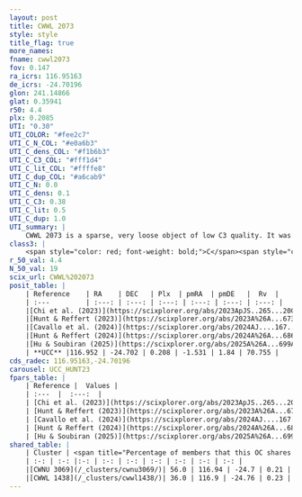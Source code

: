 ```yaml
---
layout: post
title: CWWL 2073
style: style
title_flag: true
more_names: 
fname: cwwl2073
fov: 0.147
ra_icrs: 116.95163
de_icrs: -24.70196
glon: 241.14866
glat: 0.35941
r50: 4.4
plx: 0.2085
UTI: "0.30"
UTI_COLOR: "#fee2c7"
UTI_C_N_COL: "#e0a6b3"
UTI_C_dens_COL: "#f1b6b3"
UTI_C_C3_COL: "#fff1d4"
UTI_C_lit_COL: "#ffffe8"
UTI_C_dup_COL: "#a6cab9"
UTI_C_N: 0.0
UTI_C_dens: 0.1
UTI_C_C3: 0.38
UTI_C_lit: 0.5
UTI_C_dup: 1.0
UTI_summary: |
    CWWL 2073 is a sparse, very loose object of low C3 quality. It was recently reported but it is moderately studied in the literature.<br><br>This object shares a moderate percentage of members with at least one entry reported in the same catalogue.<br><br><span style="color: #99180f; font-weight: bold;">Warning: </span>contains less than 25 stars with <i>P>0.5</i> estimated.
class3: |
    <span style="color: red; font-weight: bold;">C</span><span style="color: #FFC300; font-weight: bold;">B</span>
r_50_val: 4.4
N_50_val: 19
scix_url: CWWL%202073
posit_table: |
    | Reference    | RA    | DEC   | Plx  | pmRA  | pmDE   |  Rv  |
    | :---         | :---: | :---: | :---: | :---: | :---: | :---: |
    |[Chi et al. (2023)](https://scixplorer.org/abs/2023ApJS..265...20C) | 116.97 | -24.682 | 0.23 | -1.512 | 2.117 | -- |
    |[Hunt & Reffert (2023)](https://scixplorer.org/abs/2023A%26A...673A.114H) | 116.942 | -24.705 | 0.205 | -1.554 | 1.817 | 72.326 |
    |[Cavallo et al. (2024)](https://scixplorer.org/abs/2024AJ....167...12C) | 116.988 | -24.73 | 0.206 | -- | -- | -- |
    |[Hunt & Reffert (2024)](https://scixplorer.org/abs/2024A%26A...686A..42H) | 116.942 | -24.705 | 0.205 | -1.554 | 1.817 | 72.326 |
    |[Hu & Soubiran (2025)](https://scixplorer.org/abs/2025A%26A...699A.246H) | 116.988 | -24.73 | -- | -- | -- | -- |
    | **UCC** |116.952 | -24.702 | 0.208 | -1.531 | 1.84 | 70.755 | 
cds_radec: 116.95163,-24.70196
carousel: UCC_HUNT23
fpars_table: |
    | Reference |  Values |
    | :---  |  :---:  |
    | [Chi et al. (2023)](https://scixplorer.org/abs/2023ApJS..265...20C) | `Age=0.6, Z=0.02` |
    | [Hunt & Reffert (2023)](https://scixplorer.org/abs/2023A%26A...673A.114H) | `AV50=0.559, diffAV50=0.686, MOD50=13.072, logAge50=8.747` |
    | [Cavallo et al. (2024)](https://scixplorer.org/abs/2024AJ....167...12C) | `AV50=1.14, dMod50=12.45, logAge50=8.74, [Fe/H]50=-0.23` |
    | [Hunt & Reffert (2024)](https://scixplorer.org/abs/2024A%26A...686A..42H) | `MassJ=157.497` |
    | [Hu & Soubiran (2025)](https://scixplorer.org/abs/2025A%26A...699A.246H) | `MA22=-0.17, MA23f=-0.44, MA23g=-0.25, MZ23=-0.35, MK24=-0.4, MF24=-0.35` |
shared_table: |
    | Cluster | <span title="Percentage of members that this OC shares with the ones listed">%</span>   | RA   | DEC   | Plx   | pmRA  | pmDE  | Rv | UTI |
    | :-: | :-: |:-: | :-: | :-: | :-: | :-: | :-: | :-: |
    |[CWNU 3069](/_clusters/cwnu3069/)| 56.0 | 116.94 | -24.7 | 0.21 | -1.54 | 1.78 | -- |0.08 |
    |[CWWL 1438](/_clusters/cwwl1438/)| 36.0 | 116.9 | -24.76 | 0.23 | -1.57 | 1.86 | 62.24 |0.06 |
---
```

